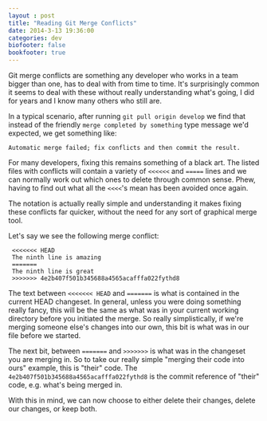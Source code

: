 ```yaml
---
layout : post
title: "Reading Git Merge Conflicts"
date: 2014-3-13 19:36:00
categories: dev
biofooter: false
bookfooter: true
---
```


Git merge conflicts are something any developer who works in a team bigger than one, has to deal with from time to time. It's surprisingly common it seems to deal with these without really understanding what's going, I did for years and I know many others who still are.

In a typical scenario, after running `git pull origin develop` we find that instead of the friendly `merge completed by something` type message we'd expected, we get something like:

    Automatic merge failed; fix conflicts and then commit the result.

For many developers, fixing this remains something of a black art. The listed files with conflicts will contain a variety of `<<<<<<` and `=====` lines and we can normally work out which ones to delete through common sense. Phew, having to find out what all the `<<<<`'s mean has been avoided once again.

The notation is actually really simple and understanding it makes fixing these conflicts far quicker, without the need for any sort of graphical merge tool.

Let's say we see the following merge conflict:

     <<<<<<< HEAD
     The ninth line is amazing
     =======
     The ninth line is great
     >>>>>>> 4e2b407f501b345688a4565acafffa022fythd8

The text between `<<<<<<< HEAD` and `=======` is what is contained in the current HEAD changeset. In general, unless you were doing something really fancy, this will be the same as what was in your current working directory before you initiated the merge. So really simplistically, if we're merging someone else's changes into our own, this bit is what was in our file before we started.

The next bit, between `=======` and `>>>>>>>` is what was in the changeset you are merging in. So to take our really simple "merging their code into ours" example, this is "their" code. The `4e2b407f501b345688a4565acafffa022fythd8` is the commit reference of "their" code, e.g. what's being merged in.

With this in mind, we can now choose to either delete their changes, delete our changes, or keep both.